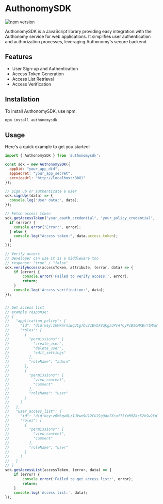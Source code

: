 # AuthonomySDK

[![npm version](https://badge.fury.io/js/authonomysdk.svg)](https://badge.fury.io/js/authonomysdk)

AuthonomySDK is a JavaScript library providing easy integration with the Authonomy service for web applications. It simplifies user authentication and authorization processes, leveraging Authonomy's secure backend.

## Features

- User Sign-up and Authentication
- Access Token Generation
- Access List Retrieval
- Access Verification

## Installation

To install AuthonomySDK, use npm:

```bash
npm install authonomysdk
```

## Usage

Here's a quick example to get you started:

```js
import { AuthonomySDK } from 'authonomysdk';

const sdk = new AuthonomySDK({
  appDid: "your_app_did",
  appSecret: "your_app_secret",
  serviceUrl: "http://localhost:8081"
});

// Sign up or authenticate a user
sdk.signUp((data) => {
  console.log("User data:", data);
});

// Fetch access token
sdk.getAccessToken("your_oauth_credential", "your_policy_credential", (error, data) => {
  if (error) {
    console.error("Error:", error);
  } else {
    console.log("Access token:", data.access_token);
  }
});

// Verify access
// Developer can use it as a middleware too
// response: "true" / "false" 
sdk.verifyAccess(accessToken, attribute, (error, data) => {
    if (error) {
        console.error('Failed to verify access:', error);
        return;
    }
    console.log('Access verification:', data);
});


// Get access list
// example response:
// {
//   "application_policy": {
//     "id": "did:key:z6MkmrniEq3Cg7bv21BVbX8qkgJUPsAT6yPcBXoMKBvYtMAu",
//     "roles": [
//       {
//         "permissions": [
//           "create_user",
//           "delete_user",
//           "edit_settings"
//         ],
//         "roleName": "admin"
//       },
//       {
//         "permissions": [
//           "view_content",
//           "comment"
//         ],
//         "roleName": "user"
//       }
//     ]
//   },
//   "user_access_list": {
//     "id": "did:key:z6Mkqw8Lz1UVwx9U12CUJ9gQdo7Xsuf75YeM9Zkc52hSw2Xn",
//     "roles": [
//       {
//         "permissions": [
//           "view_content",
//           "comment"
//         ],
//         "roleName": "user"
//       }
//     ]
//   }
// }
sdk.getAccessList(accessToken, (error, data) => {
    if (error) {
        console.error('Failed to get access list:', error);
        return;
    }
    console.log('Access list:', data);
});
```
